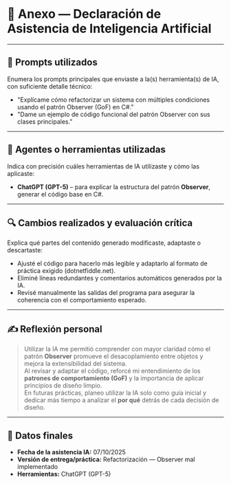 # 🤖 Anexo — Declaración de Asistencia de Inteligencia Artificial

---

## 📌 Prompts utilizados

Enumera los prompts principales que enviaste a la(s) herramienta(s) de IA, con suficiente detalle técnico:

- "Explícame cómo refactorizar un sistema con múltiples condiciones usando el patrón Observer (GoF) en C#."
- "Dame un ejemplo de código funcional del patrón Observer con sus clases principales."

---

## 🧠 Agentes o herramientas utilizadas

Indica con precisión cuáles herramientas de IA utilizaste y cómo las aplicaste:

- **ChatGPT (GPT-5)** – para explicar la estructura del patrón **Observer**, generar el código base en C#.
  
---

## 🔍 Cambios realizados y evaluación crítica

Explica qué partes del contenido generado modificaste, adaptaste o descartaste:

- Ajusté el código para hacerlo más legible y adaptarlo al formato de práctica exigido (dotnetfiddle.net).  
- Eliminé líneas redundantes y comentarios automáticos generados por la IA.  
- Revisé manualmente las salidas del programa para asegurar la coherencia con el comportamiento esperado.  

---

## ✍️ Reflexión personal

> Utilizar la IA me permitió comprender con mayor claridad cómo el patrón **Observer** promueve el desacoplamiento entre objetos y mejora la extensibilidad del sistema.  
> Al revisar y adaptar el código, reforcé mi entendimiento de los **patrones de comportamiento (GoF)** y la importancia de aplicar principios de diseño limpio.  
> En futuras prácticas, planeo utilizar la IA solo como guía inicial y dedicar más tiempo a analizar el **por qué** detrás de cada decisión de diseño.

---

## 📅 Datos finales

- **Fecha de la asistencia IA:** 07/10/2025  
- **Versión de entrega/práctica:** Refactorización — Observer mal implementado  
- **Herramientas:** ChatGPT (GPT-5)
